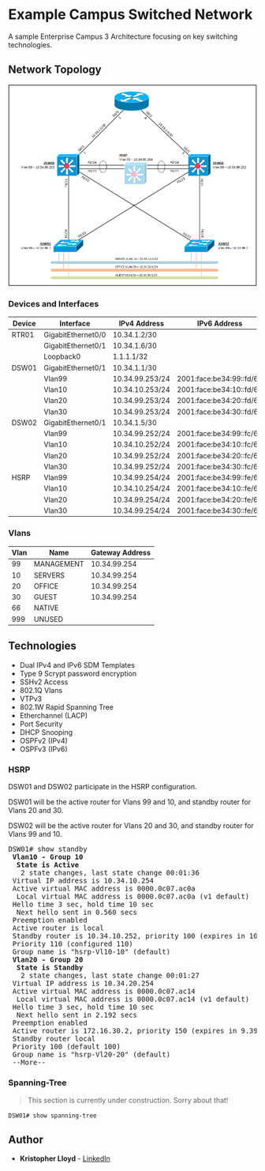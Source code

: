 # Example Campus Switched Network

A sample Enterprise Campus 3 Architecture focusing on key switching technologies.

## Network Topology

[![Campus Switch Topology](topology.png)]()


### Devices and Interfaces

| Device | Interface | IPv4 Address | IPv6 Address |
| ------ | ------ | ------ |------ |
| RTR01 | GigabitEthernet0/0 | 10.34.1.2/30 |   |
|   | GigabitEthernet0/1 | 10.34.1.6/30 |   |
|   | Loopback0 | 1.1.1.1/32 |   |
| DSW01 | GigabitEthernet0/1 | 10.34.1.1/30 |   |
|   | Vlan99 | 10.34.99.253/24 | 2001:face:be34:99::fd/64 |
|   | Vlan10 | 10.34.10.253/24 | 2001:face:be34:10::fd/64 |
|   | Vlan20 | 10.34.99.253/24 | 2001:face:be34:20::fd/64 |
|   | Vlan30 | 10.34.99.253/24 | 2001:face:be34:30::fd/64 |
| DSW02 | GigabitEthernet0/1 | 10.34.1.5/30 |   |
|   | Vlan99 | 10.34.99.252/24 | 2001:face:be34:99::fc/64 |
|   | Vlan10 | 10.34.10.252/24 | 2001:face:be34:10::fc/64 |
|   | Vlan20 | 10.34.99.252/24 | 2001:face:be34:20::fc/64 |
|   | Vlan30 | 10.34.99.252/24 | 2001:face:be34:30::fc/64 |
| HSRP | Vlan99 | 10.34.99.254/24 | 2001:face:be34:99::fe/64 |
|   | Vlan10 | 10.34.10.254/24 | 2001:face:be34:10::fe/64 |
|   | Vlan20 | 10.34.99.254/24 | 2001:face:be34:20::fe/64 |
|   | Vlan30 | 10.34.99.254/24 | 2001:face:be34:30::fe/64 |

### Vlans

| Vlan | Name | Gateway Address |
| ------ | ------ | ------ |
| 99 | MANAGEMENT | 10.34.99.254 |
| 10 | SERVERS | 10.34.99.254 |
| 20 | OFFICE | 10.34.99.254 |
| 30 | GUEST | 10.34.99.254 |
| 66 | NATIVE |   |
| 999 | UNUSED |   |

## Technologies

* Dual IPv4 and IPv6 SDM Templates
* Type 9 Scrypt password encryption
* SSHv2 Access
* 802.1Q Vlans
* VTPv3
* 802.1W Rapid Spanning Tree
* Etherchannel (LACP)
* Port Security
* DHCP Snooping
* OSPFv2 (IPv4)
* OSPFv3 (IPv6)


### HSRP

DSW01 and DSW02 participate in the HSRP configuration.

DSW01 will be the active router for Vlans 99 and 10, and standby router for Vlans 20 and 30.

DSW02 will be the active router for Vlans 20 and 30, and standby router for Vlans 99 and 10.

<pre>
DSW01# show standby
 <b>Vlan10 - Group 10
  State is Active</b>
   2 state changes, last state change 00:01:36
 Virtual IP address is 10.34.10.254
 Active virtual MAC address is 0000.0c07.ac0a
  Local virtual MAC address is 0000.0c07.ac0a (v1 default)
 Hello time 3 sec, hold time 10 sec
  Next hello sent in 0.560 secs
 Preemption enabled
 Active router is local
 Standby router is 10.34.10.252, priority 100 (expires in 10.704 sec)
 Priority 110 (configured 110)
 Group name is "hsrp-Vl10-10" (default)
 <b>Vlan20 - Group 20
  State is Standby</b>
   2 state changes, last state change 00:01:27
 Virtual IP address is 10.34.20.254
 Active virtual MAC address is 0000.0c07.ac14
  Local virtual MAC address is 0000.0c07.ac14 (v1 default)
 Hello time 3 sec, hold time 10 sec
  Next hello sent in 2.192 secs
 Preemption enabled
 Active router is 172.16.30.2, priority 150 (expires in 9.392 sec)
 Standby router local
 Priority 100 (default 100)
 Group name is "hsrp-Vl20-20" (default)
 --More--
</pre>

### Spanning-Tree

> This section is currently under construction. Sorry about that!

```
DSW01# show spanning-tree
```
## Author

* **Kristopher Lloyd** - [LinkedIn](https://www.linkedin.com/in/kris-lloyd)
